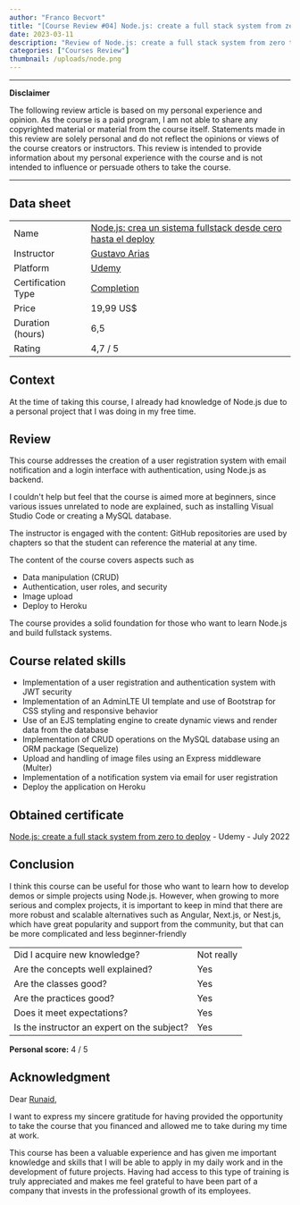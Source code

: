 ```yaml
---
author: "Franco Becvort"
title: "[Course Review #04] Node.js: create a full stack system from zero to deploy"
date: 2023-03-11
description: "Review of Node.js: create a full stack system from zero to deploy"
categories: ["Courses Review"]
thumbnail: /uploads/node.png
---
```


---

**Disclaimer**

The following review article is based on my personal experience and opinion. As the course is a paid program, I am not able to share any copyrighted material or material from the course itself. Statements made in this review are solely personal and do not reflect the opinions or views of the course creators or instructors. This review is intended to provide information about my personal experience with the course and is not intended to influence or persuade others to take the course.

---

## Data sheet

|                    |                                                                                                                                                            |
| ------------------ | ---------------------------------------------------------------------------------------------------------------------------------------------------------- |
| Name               | [Node.js: crea un sistema fullstack desde cero hasta el deploy](https://www.udemy.com/course/nodejs-crea-un-sistema-fullstack-desde-cero-hasta-el-deploy/) |
| Instructor         | [Gustavo Arias](https://www.linkedin.com/in/gustabin/)                                                                                                     |
| Platform           | [Udemy](https://www.udemy.com/)                                                                                                                            |
| Certification Type | [Completion](https://support.udemy.com/hc/en-us/sections/360011037194-Certificates-of-Completion)                                                          |
| Price              | 19,99 US$                                                                                                                                                  |
| Duration \(hours\) | 6,5                                                                                                                                                        |
| Rating             | 4,7 / 5                                                                                                                                                    |

## Context

At the time of taking this course, I already had knowledge of Node.js due to a personal project that I was doing in my free time.

## Review

This course addresses the creation of a user registration system with email notification and a login interface with authentication, using Node.js as backend.

I couldn't help but feel that the course is aimed more at beginners, since various issues unrelated to node are explained, such as installing Visual Studio Code or creating a MySQL database.

The instructor is engaged with the content: GitHub repositories are used by chapters so that the student can reference the material at any time.

The content of the course covers aspects such as

- Data manipulation (CRUD)
- Authentication, user roles, and security
- Image upload
- Deploy to Heroku

The course provides a solid foundation for those who want to learn Node.js and build fullstack systems.

## Course related skills

- Implementation of a user registration and authentication system with JWT security
- Implementation of an AdminLTE UI template and use of Bootstrap for CSS styling and responsive behavior
- Use of an EJS templating engine to create dynamic views and render data from the database
- Implementation of CRUD operations on the MySQL database using an ORM package \(Sequelize\)
- Upload and handling of image files using an Express middleware \(Multer\)
- Implementation of a notification system via email for user registration
- Deploy the application on Heroku

## Obtained certificate

[Node.js: create a full stack system from zero to deploy](https://udemy-certificate.s3.amazonaws.com/pdf/UC-d1127a99-da0a-4e4a-a2b1-e12eb381a394.pdf) - Udemy - July 2022

## Conclusion

I think this course can be useful for those who want to learn how to develop demos or simple projects using Node.js. However, when growing to more serious and complex projects, it is important to keep in mind that there are more robust and scalable alternatives such as Angular, Next.js, or Nest.js, which have great popularity and support from the community, but that can be more complicated and less beginner-friendly

|                                             |            |
| ------------------------------------------- | ---------- |
| Did I acquire new knowledge?                | Not really |
| Are the concepts well explained?            | Yes        |
| Are the classes good?                       | Yes        |
| Are the practices good?                     | Yes        |
| Does it meet expectations?                  | Yes        |
| Is the instructor an expert on the subject? | Yes        |

**Personal score:** 4 / 5

## Acknowledgment

Dear [Runaid](https://www.runaid.com.ar/index.php?languaje=en),

I want to express my sincere gratitude for having provided the opportunity to take the course that you financed and allowed me to take during my time at work.

This course has been a valuable experience and has given me important knowledge and skills that I will be able to apply in my daily work and in the development of future projects. Having had access to this type of training is truly appreciated and makes me feel grateful to have been part of a company that invests in the professional growth of its employees.
